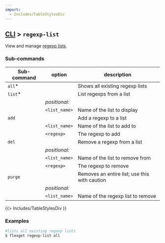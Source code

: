 ```yaml
---
import:
  - Includes/TableStylesDiv
---
```


## [CLI](/CLI) > `regexp-list`
View and manage [regexp lists](/Plugins/List/regexp_list).

### Sub-commands
| Sub-command | option | description |
| --- | --- | --- |
| `all`* || Shows all existing regexp lists |
| `list`* || List regexps from a list |
|| *positional:* ||
|| `<list_name>` | Name of the list to display | 
| `add` || Add a regexp to a list | 
|| `<list_name>` | Name of the list to add to | 
|| `<regexp>` | The regexp to add |
| `del` || Remove a regexp from a list | 
|| *positional:* ||
|| `<list_name>` | Name of the list to remove from | 
|| `<regexp>` | The regexp to remove |
| `purge` || Removes an entire list; use this with caution |
|| *positional:* ||
|| `<list_name>` | Name of the regexp list to remove |
{{> Includes/TableStylesDiv }}


### Examples
```bash
#lists all existing regexp lists
$ flexget regexp-list all
```